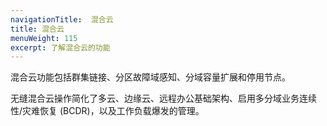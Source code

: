 ```yaml
---
navigationTitle:  混合云
title: 混合云
menuWeight: 115
excerpt: 了解混合云的功能
---
```


混合云功能包括群集链接、分区故障域感知、分域容量扩展和停用节点。

无缝混合云操作简化了多云、边缘云、远程办公基础架构、启用多分域业务连续性/灾难恢复 (BCDR)，以及工作负载爆发的管理。
